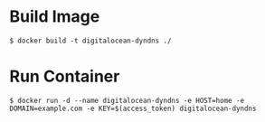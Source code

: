 # Build Image

```
$ docker build -t digitalocean-dyndns ./
```

# Run Container

```
$ docker run -d --name digitalocean-dyndns -e HOST=home -e DOMAIN=example.com -e KEY=$(access_token) digitalocean-dyndns
```